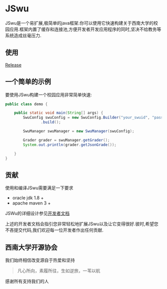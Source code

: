 # JSwu

JSwu是一个易扩展,极简单的java框架.你可以使用它快速构建关于西南大学的校园应用.框架内置了缓存和连接池,方便开发者开发应用程序的同时,坚决不给教务等系统造成丝毫压力.

## 使用
[Release](https://github.com/xndxcsd/JSwu/releases)  

## 一个简单的示例

要使用JSwu构建一个校园应用非常简单快速:
```java
public class demo {

    public static void main(String[] args) {
        SwuConfig swuConfig = new SwuConfig.Builder("your_swuid", "password")
                .build();

        SwuManager swuManager = new SwuManager(swuConfig);

        Grader grader = swuManager.getGrader();
        System.out.println(grader.getJsonGrade());

    }
}
```


## 贡献

使用和编译JSwu需要满足一下要求
- oracle jdk 1.8 +
- apache maven 3 +

JSWu的详细设计参见[开发者文档](DEVELOPER-GUIDE.md)

上述的开发者文档会指引您非常轻松地扩展JSwu以及让它变得很好.彼时,希望您不吝提交代码,我们欢迎每一位开发者作出任何贡献.

## 西南大学开源协会
我们始终相信改变源自于热爱和坚持

> 凡心所向，素履所往，生如逆旅，一苇以航  

感谢所有支持我们的人